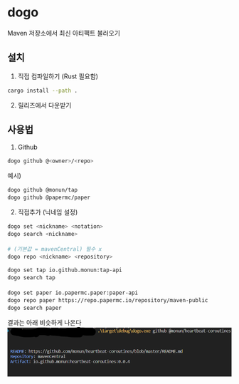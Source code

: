 # dogo
Maven 저장소에서 최신 아티팩트 불러오기


## 설치
1. 직접 컴파일하기 (Rust 필요함)
```bash
cargo install --path .
```

2. 릴리즈에서 다운받기

## 사용법
1. Github
```bash
dogo github @<owner>/<repo>
```

예시)
```bash
dogo github @monun/tap
dogo github @papermc/paper
```

2. 직접추가 (닉네임 설정)
```bash
dogo set <nickname> <notation>
dogo search <nickname>

# (기본값 = mavenCentral) 필수 x
dogo repo <nickname> <repository>
```


```bash
dogo set tap io.github.monun:tap-api
dogo search tap

dogo set paper io.papermc.paper:paper-api
dogo repo paper https://repo.papermc.io/repository/maven-public
dogo search paper
```

결과는 아래 비슷하게 나온다
![](./example.png)